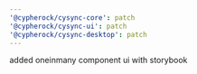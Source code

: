 ```yaml
---
'@cypherock/cysync-core': patch
'@cypherock/cysync-ui': patch
'@cypherock/cysync-desktop': patch
---
```


added oneinmany component ui with storybook
